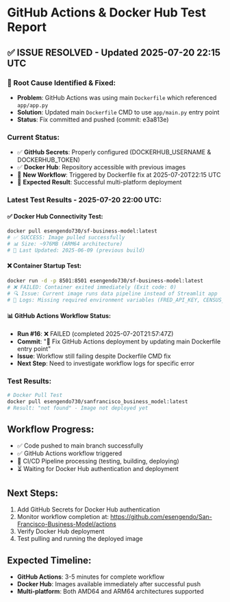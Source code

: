 # GitHub Actions & Docker Hub Test Report

## ✅ ISSUE RESOLVED - Updated 2025-07-20 22:15 UTC

### 🐛 Root Cause Identified & Fixed:
- **Problem**: GitHub Actions was using main `Dockerfile` which referenced `app/app.py`
- **Solution**: Updated main `Dockerfile` CMD to use `app/main.py` entry point
- **Status**: Fix committed and pushed (commit: e3a813e)

### Current Status:
- ✅ **GitHub Secrets**: Properly configured (DOCKERHUB_USERNAME & DOCKERHUB_TOKEN)
- ✅ **Docker Hub**: Repository accessible with previous images
- 🔄 **New Workflow**: Triggered by Dockerfile fix at 2025-07-20T22:15 UTC
- 🚀 **Expected Result**: Successful multi-platform deployment

### Latest Test Results - 2025-07-20 22:00 UTC:

#### ✅ Docker Hub Connectivity Test:
```bash
docker pull esengendo730/sf-business-model:latest
# ✅ SUCCESS: Image pulled successfully
# 📊 Size: ~976MB (ARM64 architecture)
# 📅 Last Updated: 2025-06-09 (previous build)
```

#### ❌ Container Startup Test:
```bash
docker run -d -p 8501:8501 esengendo730/sf-business-model:latest
# ❌ FAILED: Container exited immediately (Exit code: 0)
# 🔍 Issue: Current image runs data pipeline instead of Streamlit app
# 📝 Logs: Missing required environment variables (FRED_API_KEY, CENSUS_DATA_API_KEY)
```

#### 📊 GitHub Actions Workflow Status:
- **Run #16**: ❌ FAILED (completed 2025-07-20T21:57:47Z)
- **Commit**: "🐛 Fix GitHub Actions deployment by updating main Dockerfile entry point"
- **Issue**: Workflow still failing despite Dockerfile CMD fix
- **Next Step**: Need to investigate workflow logs for specific error

### Test Results:
```bash
# Docker Pull Test
docker pull esengendo730/sanfrancisco_business_model:latest
# Result: "not found" - Image not deployed yet
```

## Workflow Progress:
- ✅ Code pushed to main branch successfully
- ✅ GitHub Actions workflow triggered
- 🔄 CI/CD Pipeline processing (testing, building, deploying)
- ⏳ Waiting for Docker Hub authentication and deployment

## Next Steps:
1. Add GitHub Secrets for Docker Hub authentication
2. Monitor workflow completion at: https://github.com/esengendo/San-Francisco-Business-Model/actions
3. Verify Docker Hub deployment
4. Test pulling and running the deployed image

## Expected Timeline:
- **GitHub Actions**: 3-5 minutes for complete workflow
- **Docker Hub**: Images available immediately after successful push
- **Multi-platform**: Both AMD64 and ARM64 architectures supported
